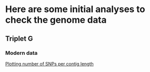 # Here are some initial analyses to check the genome data

## Triplet G

### Modern data


[Plotting number of SNPs per contig length](./images/G.modern_nbSNPs_contigLength.png)



